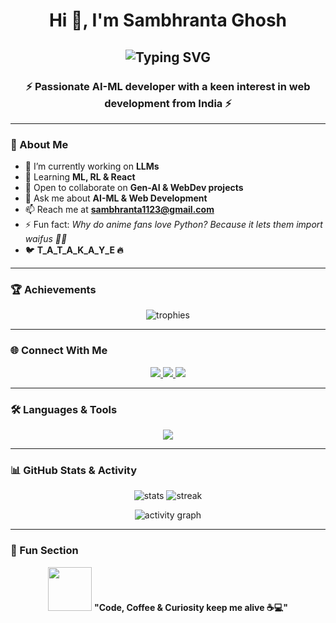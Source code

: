 <h1 align="center">
  Hi 👋, I'm Sambhranta Ghosh
</h1>

<h2 align="center">
  <img src="https://readme-typing-svg.herokuapp.com?font=Fira+Code&size=24&pause=600&color=00C2FF&center=true&vCenter=true&width=600&lines=AI+%26+ML+Developer;Web+Development+Enthusiast;Open+Source+Contributor;Always+learning+new+things!" alt="Typing SVG" />
</h2>


<h3 align="center">⚡ Passionate AI-ML developer with a keen interest in web development from India ⚡</h3>

---

### 🚀 About Me  
- 🔭 I’m currently working on **LLMs**  
- 🌱 Learning **ML, RL & React**  
- 👯 Open to collaborate on **Gen-AI & WebDev projects**  
- 💬 Ask me about **AI-ML & Web Development**  
- 📫 Reach me at **sambhranta1123@gmail.com**  
- ⚡ Fun fact: *Why do anime fans love Python? Because it lets them import waifus 🐍💕*  
- 🐦 **T_A_T_A_K_A_Y_E 🔥**

---

### 🏆 Achievements  
<p align="center">
  <img src="https://github-profile-trophy.vercel.app/?username=rickyy-sam07&theme=tokyonight&no-frame=true&row=1&column=6" alt="trophies"/>
</p>

---

### 🌐 Connect With Me  
<p align="center">
  <a href="https://www.linkedin.com/in/sambhranta-ghosh-995718277/" target="_blank">
    <img src="https://img.shields.io/badge/LinkedIn-0A66C2?style=for-the-badge&logo=linkedin&logoColor=white"/>
  </a>
  <a href="https://www.leetcode.com/rickyy009" target="_blank">
    <img src="https://img.shields.io/badge/LeetCode-FFA116?style=for-the-badge&logo=leetcode&logoColor=white"/>
  </a>
  <a href="https://auth.geeksforgeeks.org/user/samveda007" target="_blank">
    <img src="https://img.shields.io/badge/GeeksforGeeks-2F8D46?style=for-the-badge&logo=geeksforgeeks&logoColor=white"/>
  </a>
</p>

---

### 🛠️ Languages & Tools  
<p align="center">
  <img src="https://skillicons.dev/icons?i=python,tensorflow,pytorch,sklearn,html,css,js,react,mysql,mongodb,git,opencv,pandas,seaborn,c,arduino" />
</p>

---

### 📊 GitHub Stats & Activity  

<p align="center">
  <img src="https://github-readme-stats.vercel.app/api?username=rickyy-sam07&show_icons=true&theme=tokyonight" alt="stats" />
  <img src="https://github-readme-streak-stats.herokuapp.com/?user=rickyy-sam07&theme=tokyonight" alt="streak" />
</p>

<p align="center">
  <img src="https://github-readme-activity-graph.vercel.app/graph?username=rickyy-sam07&bg_color=0f172a&color=38bdf8&line=38bdf8&point=ffffff&area=true&hide_border=true" alt="activity graph" />
</p>

---

### 🎉 Fun Section  
<p align="center">
  <img src="https://media.giphy.com/media/hvRJCLFzcasrR4ia7z/giphy.gif" width="70">  
  <b>"Code, Coffee & Curiosity keep me alive ☕💻"</b>
</p>
